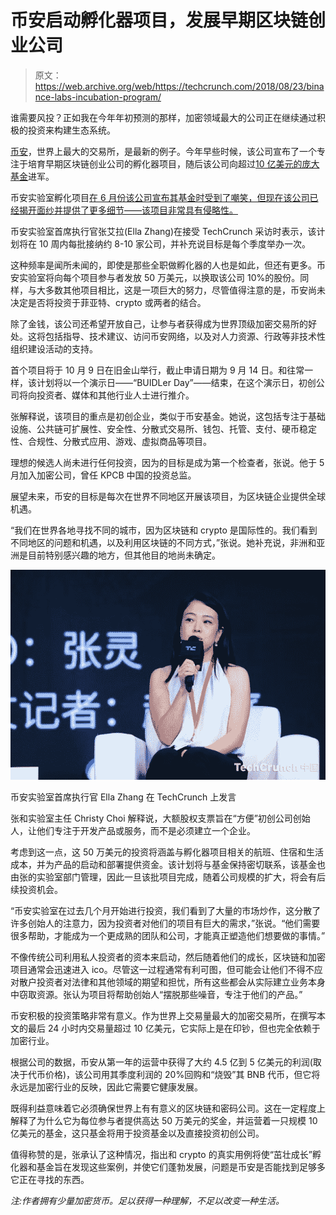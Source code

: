 # 币安启动孵化器项目，发展早期区块链创业公司

> 原文：<https://web.archive.org/web/https://techcrunch.com/2018/08/23/binance-labs-incubation-program/>

谁需要风投？正如我在今年年初预测的那样，加密领域最大的公司正在继续通过积极的投资来构建生态系统。

[币安](https://web.archive.org/web/20230307194202/https://www.binance.com/)，世界上最大的交易所，是最新的例子。今年早些时候，该公司宣布了一个专注于培育早期区块链创业公司的孵化器项目，随后该公司向超过[10 亿美元的庞大基金](https://web.archive.org/web/20230307194202/https://techcrunch.com/2018/06/01/binance-1-billion-investment-fund/)进军。

币安实验室孵化项目[在 6 月份该公司宣布其基金时受到了嘲笑，但现在该公司已经揭开面纱并提供了更多细节——该项目非常具有侵略性。](https://web.archive.org/web/20230307194202/https://www.binancelabs.co/)

币安实验室首席执行官张艾拉(Ella Zhang)在接受 TechCrunch 采访时表示，该计划将在 10 周内每批接纳约 8-10 家公司，并补充说目标是每个季度举办一次。

这种频率是闻所未闻的，即使是那些全职做孵化器的人也是如此，但还有更多。币安实验室将向每个项目参与者发放 50 万美元，以换取该公司 10%的股份。同样，与大多数其他项目相比，这是一项巨大的努力，尽管值得注意的是，币安尚未决定是否将投资于菲亚特、crypto 或两者的结合。

除了金钱，该公司还希望开放自己，让参与者获得成为世界顶级加密交易所的好处。这将包括指导、技术建议、访问币安网络，以及对人力资源、行政等非技术性组织建设活动的支持。

首个项目将于 10 月 9 日在旧金山举行，截止申请日期为 9 月 14 日。和往常一样，该计划将以一个演示日——“BUIDLer Day”——结束，在这个演示日，初创公司将向投资者、媒体和其他行业人士进行推介。

张解释说，该项目的重点是初创企业，类似于币安基金。她说，这包括专注于基础设施、公共链可扩展性、安全性、分散式交易所、钱包、托管、支付、硬币稳定性、合规性、分散式应用、游戏、虚拟商品等项目。

理想的候选人尚未进行任何投资，因为的目标是成为第一个检查者，张说。他于 5 月加入加密公司，曾任 KPCB 中国的投资总监。

展望未来，币安的目标是每次在世界不同地区开展该项目，为区块链企业提供全球机遇。

“我们在世界各地寻找不同的城市，因为区块链和 crypto 是国际性的。我们看到不同地区的问题和机遇，以及利用区块链的不同方式，”张说。她补充说，非洲和亚洲是目前特别感兴趣的地方，但其他目的地尚未确定。

![](img/761c578749a0002abff1e114e89d14a2.png)

币安实验室首席执行官 Ella Zhang 在 TechCrunch 上发言

张和实验室主任 Christy Choi 解释说，大额股权支票旨在“方便”初创公司创始人，让他们专注于开发产品或服务，而不是必须建立一个企业。

考虑到这一点，这 50 万美元的投资将涵盖与孵化器项目相关的航班、住宿和生活成本，并为产品的启动和部署提供资金。该计划将与基金保持密切联系，该基金也由张的实验室部门管理，因此一旦该批项目完成，随着公司规模的扩大，将会有后续投资机会。

“币安实验室在过去几个月开始进行投资，我们看到了大量的市场炒作，这分散了许多创始人的注意力，因为投资者对他们的项目有巨大的需求，”张说。“他们需要很多帮助，才能成为一个更成熟的团队和公司，才能真正塑造他们想要做的事情。”

不像传统公司利用私人投资者的资本来启动，然后随着他们的成长，区块链和加密项目通常会迅速进入 ico。尽管这一过程通常有利可图，但可能会让他们不得不应对散户投资者对法律和其他领域的期望和担忧，所有这些都会从实际建立业务本身中窃取资源。张认为项目将帮助创始人“摆脱那些噪音，专注于他们的产品。”

币安积极的投资策略非常有意义。作为世界上交易量最大的加密交易所，在撰写本文的最后 24 小时内交易量超过 10 亿美元，它实际上是在印钞，但也完全依赖于加密行业。

根据公司的数据，币安从第一年的运营中获得了大约 4.5 亿到 5 亿美元的利润(取决于代币价格)，该公司用其季度利润的 20%回购和“烧毁”其 BNB 代币，但它将永远是加密行业的反映，因此它需要它健康发展。

既得利益意味着它必须确保世界上有有意义的区块链和密码公司。这在一定程度上解释了为什么它为每位参与者提供高达 50 万美元的奖金，并运营着一只规模 10 亿美元的基金，这只基金将用于投资基金以及直接投资初创公司。

值得称赞的是，张承认了这种情况，指出和 crypto 的真实用例将使“茁壮成长”孵化器和基金旨在发现这些案例，并使它们蓬勃发展，问题是币安是否能找到足够多它正在寻找的东西。

*注:作者拥有少量加密货币。足以获得一种理解，不足以改变一种生活。*